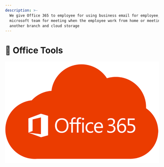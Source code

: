 ```yaml
---
description: >-
  We give Office 365 to employee for using business email for employee,
  microsoft team for meeting when the employee work from home or meeting with
  another branch and cloud storage
---
```


# 🔨 Office Tools

![](<../.gitbook/assets/image (8) (1).png>)
